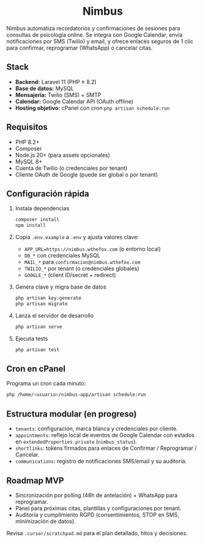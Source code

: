 <h1 align="center">Nimbus</h1>

Nimbus automatiza recordatorios y confirmaciones de sesiones para consultas de psicología online. Se integra con Google Calendar, envía notificaciones por SMS (Twilio) y email, y ofrece enlaces seguros de 1 clic para confirmar, reprogramar (WhatsApp) o cancelar citas.

## Stack

- **Backend:** Laravel 11 (PHP ≥ 8.2)
- **Base de datos:** MySQL
- **Mensajería:** Twilio (SMS) + SMTP
- **Calendar:** Google Calendar API (OAuth offline)
- **Hosting objetivo:** cPanel con cron `php artisan schedule:run`

## Requisitos

- PHP 8.2+
- Composer
- Node.js 20+ (para assets opcionales)
- MySQL 8+
- Cuenta de Twilio (o credenciales por tenant)
- Cliente OAuth de Google (puede ser global o por tenant)

## Configuración rápida

1. Instala dependencias

   ```bash
   composer install
   npm install
   ```

2. Copia `.env.example` a `.env` y ajusta valores clave:

   - `APP_URL=https://nimbus.wthefox.com` (o entorno local)
   - `DB_*` con credenciales MySQL
   - `MAIL_*` para `confirmacion@nimbus.wthefox.com`
   - `TWILIO_*` por tenant (o credenciales globales)
   - `GOOGLE_*` (client ID/secret + redirect)

3. Genera clave y migra base de datos

   ```bash
   php artisan key:generate
   php artisan migrate
   ```

4. Lanza el servidor de desarrollo

   ```bash
   php artisan serve
   ```

5. Ejecuta tests

   ```bash
   php artisan test
   ```

## Cron en cPanel

Programa un cron cada minuto:

```bash
php /home/<usuario>/nimbus-app/artisan schedule:run
```

## Estructura modular (en progreso)

- `tenants`: configuración, marca blanca y credenciales por cliente.
- `appointments`: reflejo local de eventos de Google Calendar con estados en `extendedProperties.private` (`nimbus_status`).
- `shortlinks`: tokens firmados para enlaces de Confirmar / Reprogramar / Cancelar.
- `communications`: registro de notificaciones SMS/email y su auditoría.

## Roadmap MVP

- Sincronización por polling (48h de antelación) + WhatsApp para reprogramar.
- Panel para próximas citas, plantillas y configuraciones por tenant.
- Auditoría y cumplimiento RGPD (consentimientos, STOP en SMS, minimización de datos).

Revisa `.cursor/scratchpad.md` para el plan detallado, hitos y decisiones.

